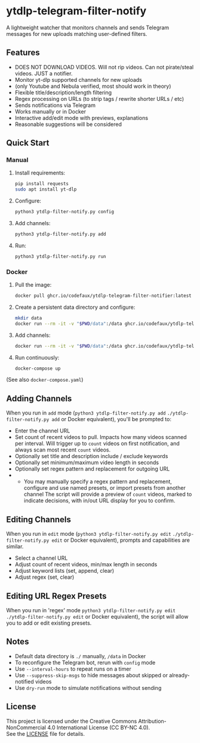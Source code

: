 # ytdlp-telegram-filter-notify

A lightweight watcher that monitors channels and sends Telegram messages for new uploads matching user-defined filters.

## Features
- DOES NOT DOWNLOAD VIDEOS. Will not rip videos. Can not pirate/steal videos. JUST a notifier.
- Monitor yt-dlp supported channels for new uploads
-  (only Youtube and Nebula verified, most should work in theory)
- Flexible title/description/length filtering
- Regex processing on URLs (to strip tags / rewrite shorter URLs / etc)
- Sends notifications via Telegram
- Works manually or in Docker
- Interactive add/edit mode with previews, explanations
- Reasonable suggestions will be considered

## Quick Start

### Manual
1. Install requirements:  
   ```bash
   pip install requests
   sudo apt install yt-dlp
   ```
2. Configure:
   ```bash
   python3 ytdlp-filter-notify.py config
   ```
3. Add channels:
   ```bash
   python3 ytdlp-filter-notify.py add
   ```
4. Run:
   ```bash
   python3 ytdlp-filter-notify.py run
   ```

### Docker
1. Pull the image:
   ```bash
   docker pull ghcr.io/codefaux/ytdlp-telegram-filter-notifier:latest
   ```
2. Create a persistent data directory and configure:
   ```bash
   mkdir data
   docker run --rm -it -v "$PWD/data":/data ghcr.io/codefaux/ytdlp-telegram-filter-notifier config
   ```
3. Add channels:
   ```bash
   docker run --rm -it -v "$PWD/data":/data ghcr.io/codefaux/ytdlp-telegram-filter-notifier add
   ```
4. Run continuously:
   ```bash
   docker-compose up
   ```

(See also `docker-compose.yaml`)

## Adding Channels
When you run in `add` mode (`python3 ytdlp-filter-notify.py add` `./ytdlp-filter-notify.py add` or Docker equivalent), you'll be prompted to:
- Enter the channel URL
- Set count of recent videos to pull. Impacts how many videos scanned per interval. Will trigger up to `count` videos on first notification, and always scan most recent `count` videos.
- Optionally set title and description include / exclude keywords
- Optionally set minimum/maximum video length in seconds
- Optionally set regex pattern and replacement for outgoing URL
- - You may manually specify a regex pattern and replacement, configure and use named presets, or import presets from another channel
The script will provide a preview of `count` videos, marked to indicate decisions, with in/out URL display for you to confirm.

## Editing Channels
When you run in `edit` mode (`python3 ytdlp-filter-notify.py edit` `./ytdlp-filter-notify.py edit` or Docker equivalent), prompts and capabilities are similar.
- Select a channel URL
- Adjust count of recent videos, min/max length in seconds
- Adjust keyword lists (set, append, clear)
- Adjust regex (set, clear)

## Editing URL Regex Presets
When you run in 'regex' mode `python3 ytdlp-filter-notify.py edit` `./ytdlp-filter-notify.py edit` or Docker equivalent), the script will allow you to add or edit existing presets.

## Notes
- Default data directory is `./` manually, `/data` in Docker
- To reconfigure the Telegram bot, rerun with `config` mode
- Use `--interval-hours` to repeat runs on a timer
- Use `--suppress-skip-msgs` to hide messages about skipped or already-notified videos
- Use `dry-run` mode to simulate notifications without sending

## License
This project is licensed under the Creative Commons Attribution-NonCommercial 4.0 International License (CC BY-NC 4.0).  
See the [LICENSE](./LICENSE) file for details.

